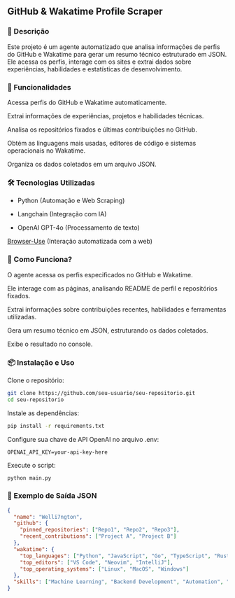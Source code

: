 ## GitHub & Wakatime Profile Scraper
### 📌 Descrição
Este projeto é um agente automatizado que analisa informações de perfis do GitHub e Wakatime para gerar um resumo técnico estruturado em JSON. Ele acessa os perfis, interage com os sites e extrai dados sobre experiências, habilidades e estatísticas de desenvolvimento.

### 🚀 Funcionalidades
Acessa perfis do GitHub e Wakatime automaticamente.

Extrai informações de experiências, projetos e habilidades técnicas.

Analisa os repositórios fixados e últimas contribuições no GitHub.

Obtém as linguagens mais usadas, editores de código e sistemas operacionais no Wakatime.

Organiza os dados coletados em um arquivo JSON.

### 🛠️ Tecnologias Utilizadas
- Python (Automação e Web Scraping)

- Langchain (Integração com IA)

- OpenAI GPT-4o (Processamento de texto)

[Browser-Use](https://github.com/browser-use/browser-use) (Interação automatizada com a web)

### 📄 Como Funciona?
O agente acessa os perfis especificados no GitHub e Wakatime.

Ele interage com as páginas, analisando README de perfil e repositórios fixados.

Extrai informações sobre contribuições recentes, habilidades e ferramentas utilizadas.

Gera um resumo técnico em JSON, estruturando os dados coletados.

Exibe o resultado no console.

### 📦 Instalação e Uso
Clone o repositório:

```bash
git clone https://github.com/seu-usuario/seu-repositorio.git
cd seu-repositorio
```

Instale as dependências:

```bash
pip install -r requirements.txt
```

Configure sua chave de API OpenAI no arquivo .env:
```plaintext
OPENAI_API_KEY=your-api-key-here
```
Execute o script:

```bash
python main.py
```
### 📌 Exemplo de Saída JSON
```json
{
  "name": "Welli7ngton",
  "github": {
    "pinned_repositories": ["Repo1", "Repo2", "Repo3"],
    "recent_contributions": ["Project A", "Project B"]
  },
  "wakatime": {
    "top_languages": ["Python", "JavaScript", "Go", "TypeScript", "Rust"],
    "top_editors": ["VS Code", "Neovim", "IntelliJ"],
    "top_operating_systems": ["Linux", "MacOS", "Windows"]
  },
  "skills": ["Machine Learning", "Backend Development", "Automation", "Web Scraping"]
}
```
